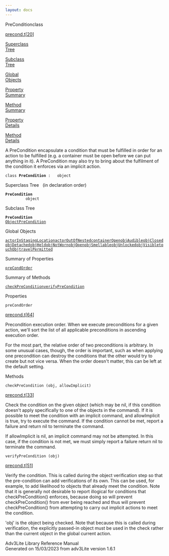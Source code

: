 ```yaml
---
layout: docs
---
```

<span class="title">PreCondition</span><span class="type">class</span>

[precond.t](../file/precond.t.html)\[[20](../source/precond.t.html#20)\]

[Superclass  
Tree](#_SuperClassTree_)

[Subclass  
Tree](#_SubClassTree_)

[Global  
Objects](#_ObjectSummary_)

[Property  
Summary](#_PropSummary_)

[Method  
Summary](#_MethodSummary_)

[Property  
Details](#_Properties_)

[Method  
Details](#_Methods_)



A PreCondition encapsulate a condition that must be fulfilled in order
for an action to be fulfilled (e.g. a container must be open before we
can put anything in it). A PreCondition may also try to bring about the
fulfilment of the condition it enforces via an implicit action.

`class `**`PreCondition`**` :   object`



<span id="_SuperClassTree_"></span>



<span class="hdln">Superclass Tree</span>   (in declaration order)



**`PreCondition`**  
`         object`  
<span id="_SubClassTree_"></span>



<span class="hdln">Subclass Tree</span>  



**`PreCondition`**  
[`ObjectPreCondition`](../object/ObjectPreCondition.html)  
<span id="_ObjectSummary_"></span>



<span class="hdln">Global Objects</span>  



[`actorInStagingLocation`](../object/actorInStagingLocation.html)[`actorOutOfNested`](../object/actorOutOfNested.html)[`containerOpen`](../object/containerOpen.html)[`objAudible`](../object/objAudible.html)[`objClosed`](../object/objClosed.html)[`objDetached`](../object/objDetached.html)[`objHeld`](../object/objHeld.html)[`objNotWorn`](../object/objNotWorn.html)[`objOpen`](../object/objOpen.html)[`objSmellable`](../object/objSmellable.html)[`objUnlocked`](../object/objUnlocked.html)[`objVisible`](../object/objVisible.html)[`touchObj`](../object/touchObj.html)[`travelPermitted`](../object/travelPermitted.html)
<span id="_PropSummary_"></span>



<span class="hdln">Summary of Properties</span>  



[`preCondOrder`](#preCondOrder)

<span id="_MethodSummary_"></span>



<span class="hdln">Summary of Methods</span>  



[`checkPreCondition`](#checkPreCondition)[`verifyPreCondition`](#verifyPreCondition)

<span id="_Properties_"></span>



<span class="hdln">Properties</span>  



<span id="preCondOrder"></span>

`preCondOrder`

[precond.t](../file/precond.t.html)\[[64](../source/precond.t.html#64)\]



Precondition execution order. When we execute preconditions for a given
action, we'll sort the list of all applicable preconditions in ascending
execution order.

For the most part, the relative order of two preconditions is arbitrary.
In some unusual cases, though, the order is important, such as when
applying one precondition can destroy the conditions that the other
would try to create but not vice versa. When the order doesn't matter,
this can be left at the default setting.



<span id="_Methods_"></span>



<span class="hdln">Methods</span>  



<span id="checkPreCondition"></span>

`checkPreCondition (obj, allowImplicit)`

[precond.t](../file/precond.t.html)\[[33](../source/precond.t.html#33)\]



Check the condition on the given object (which may be nil, if this
condition doesn't apply specifically to one of the objects in the
command). If it is possible to meet the condition with an implicit
command, and allowImplicit is true, try to execute the command. If the
condition cannot be met, report a failure and return nil to terminate
the command.

If allowImplicit is nil, an implicit command may not be attempted. In
this case, if the condition is not met, we must simply report a failure
return nil to terminate the command.



<span id="verifyPreCondition"></span>

`verifyPreCondition (obj)`

[precond.t](../file/precond.t.html)\[[51](../source/precond.t.html#51)\]



Verify the condition. This is called during the object verification step
so that the pre-condition can add verifications of its own. This can be
used, for example, to add likelihood to objects that already meet the
condition. Note that it is generally not desirable to report illogical
for conditions that checkPreCondition() enforces, because doing so will
prevent checkPreCondition() from ever being reached and thus will
prevent checkPreCondition() from attempting to carry out implicit
actions to meet the condition.

'obj' is the object being checked. Note that because this is called
during verification, the explicitly passed-in object must be used in the
check rather than the current object in the global current action.





Adv3Lite Library Reference Manual  
Generated on 15/03/2023 from adv3Lite version 1.6.1


